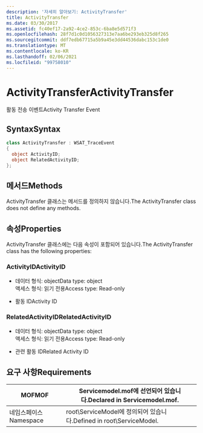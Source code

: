 ```yaml
---
description: '자세히 알아보기: ActivityTransfer'
title: ActivityTransfer
ms.date: 03/30/2017
ms.assetid: fc40ef17-2a92-4ce2-853c-6ba8e5d571f3
ms.openlocfilehash: 28f7d1c0d1056327313e7aa6be293eb325d8f265
ms.sourcegitcommit: ddf7edb67715a5b9a45e3dd44536dabc153c1de0
ms.translationtype: MT
ms.contentlocale: ko-KR
ms.lasthandoff: 02/06/2021
ms.locfileid: "99758010"
---
```

# <a name="activitytransfer"></a><span data-ttu-id="402b9-103">ActivityTransfer</span><span class="sxs-lookup"><span data-stu-id="402b9-103">ActivityTransfer</span></span>

<span data-ttu-id="402b9-104">활동 전송 이벤트</span><span class="sxs-lookup"><span data-stu-id="402b9-104">Activity Transfer Event</span></span>  
  
## <a name="syntax"></a><span data-ttu-id="402b9-105">Syntax</span><span class="sxs-lookup"><span data-stu-id="402b9-105">Syntax</span></span>  
  
```csharp
class ActivityTransfer : WSAT_TraceEvent  
{  
  object ActivityID;  
  object RelatedActivityID;  
};  
```  
  
## <a name="methods"></a><span data-ttu-id="402b9-106">메서드</span><span class="sxs-lookup"><span data-stu-id="402b9-106">Methods</span></span>  

 <span data-ttu-id="402b9-107">ActivityTransfer 클래스는 메서드를 정의하지 않습니다.</span><span class="sxs-lookup"><span data-stu-id="402b9-107">The ActivityTransfer class does not define any methods.</span></span>  
  
## <a name="properties"></a><span data-ttu-id="402b9-108">속성</span><span class="sxs-lookup"><span data-stu-id="402b9-108">Properties</span></span>  

 <span data-ttu-id="402b9-109">ActivityTransfer 클래스에는 다음 속성이 포함되어 있습니다.</span><span class="sxs-lookup"><span data-stu-id="402b9-109">The ActivityTransfer class has the following properties:</span></span>  
  
### <a name="activityid"></a><span data-ttu-id="402b9-110">ActivityID</span><span class="sxs-lookup"><span data-stu-id="402b9-110">ActivityID</span></span>  
  
- <span data-ttu-id="402b9-111">데이터 형식: object</span><span class="sxs-lookup"><span data-stu-id="402b9-111">Data type: object</span></span>  
    <span data-ttu-id="402b9-112">액세스 형식: 읽기 전용</span><span class="sxs-lookup"><span data-stu-id="402b9-112">Access type: Read-only</span></span>  
  
- <span data-ttu-id="402b9-113">활동 ID</span><span class="sxs-lookup"><span data-stu-id="402b9-113">Activity ID</span></span>  
  
### <a name="relatedactivityid"></a><span data-ttu-id="402b9-114">RelatedActivityID</span><span class="sxs-lookup"><span data-stu-id="402b9-114">RelatedActivityID</span></span>  
  
- <span data-ttu-id="402b9-115">데이터 형식: object</span><span class="sxs-lookup"><span data-stu-id="402b9-115">Data type: object</span></span>  
    <span data-ttu-id="402b9-116">액세스 형식: 읽기 전용</span><span class="sxs-lookup"><span data-stu-id="402b9-116">Access type: Read-only</span></span>  
  
- <span data-ttu-id="402b9-117">관련 활동 ID</span><span class="sxs-lookup"><span data-stu-id="402b9-117">Related Activity ID</span></span>  
  
## <a name="requirements"></a><span data-ttu-id="402b9-118">요구 사항</span><span class="sxs-lookup"><span data-stu-id="402b9-118">Requirements</span></span>  
  
|<span data-ttu-id="402b9-119">MOF</span><span class="sxs-lookup"><span data-stu-id="402b9-119">MOF</span></span>|<span data-ttu-id="402b9-120">Servicemodel.mof에 선언되어 있습니다.</span><span class="sxs-lookup"><span data-stu-id="402b9-120">Declared in Servicemodel.mof.</span></span>|  
|---------|-----------------------------------|  
|<span data-ttu-id="402b9-121">네임스페이스</span><span class="sxs-lookup"><span data-stu-id="402b9-121">Namespace</span></span>|<span data-ttu-id="402b9-122">root\ServiceModel에 정의되어 있습니다.</span><span class="sxs-lookup"><span data-stu-id="402b9-122">Defined in root\ServiceModel.</span></span>|
